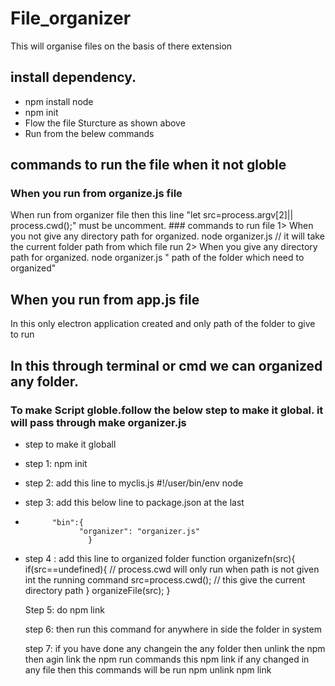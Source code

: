 # File_organizer
This will organise files on the basis of there extension


## install dependency.
* npm install node
* npm init
* Flow the file Sturcture as shown above 
* Run from the belew commands 


## commands to run the file when it not globle 
  ### When you run from organize.js file
  
 When run from organizer file then this line "let src=process.argv[2]|| process.cwd();" must be uncomment.
    ### commands to run file 
      1> When you not give any directory path for organized.
            node organizer.js             // it will take the current folder path from which file run
      2> When you give any directory path for organized.
             node organizer.js " path of the folder which need to organized"
             
  ## When you run from app.js file

  In this only electron application created and only path of the folder to give to run



## In this through terminal or cmd we can organized any folder.
### To make Script globle.follow the below step to make it global. it will pass through make organizer.js

 * step to make it globall
 * step 1: npm init
 * step 2: add this line to myclis.js   #!/user/bin/env node
 * step 3: add this below line to package.json  at the last 
 *           "bin":{
                   "organizer": "organizer.js"
                     }
 * step 4 : add this line to organized folder
         function organizefn(src){              
            if(src==undefined){             // process.cwd will only run when path is not given  int the running command
                src=process.cwd();          // this give the current directory path 
            }
            organizeFile(src);
            }  
            
    Step 5: do npm link

    step 6: then run this command for anywhere in side the folder in system

    step 7: if you have done any changein the any folder then unlink the npm then agin link the npm 
            run commands this 
            npm link
             if any changed in any file then this commands will be run
             npm unlink 
             npm link

 
